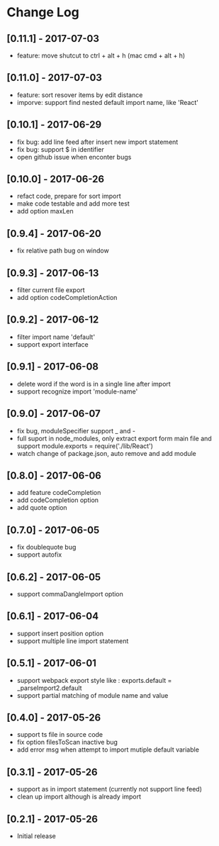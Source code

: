 # Change Log

## [0.11.1] - 2017-07-03
- feature: move shutcut to ctrl + alt + h  (mac cmd + alt + h)

## [0.11.0] - 2017-07-03
- feature: sort resover items by edit distance
- imporve: support find nested default import name, like 'React'

## [0.10.1] - 2017-06-29
- fix bug: add line feed after insert new import statement
- fix bug: support $ in identifier
- open github issue when enconter bugs

## [0.10.0] - 2017-06-26
- refact code, prepare for sort import
- make code testable and add more test
- add option maxLen

## [0.9.4] - 2017-06-20
- fix relative path bug on window

## [0.9.3] - 2017-06-13
- filter current file export
- add option codeCompletionAction

## [0.9.2] - 2017-06-12
- filter import name 'default'
- support export interface

## [0.9.1] - 2017-06-08
- delete word if the word is in a single line after import
- support recognize import 'module-name'

## [0.9.0] - 2017-06-07
- fix bug, moduleSpecifier support _ and -
- full suport in node_modules, only extract export form main file and support module.exports = require('./lib/React')
- watch change of package.json, auto remove and add module

## [0.8.0] - 2017-06-06
- add feature codeCompletion
- add codeCompletion option
- add quote option

## [0.7.0] - 2017-06-05
- fix doublequote bug
- support autofix

## [0.6.2] - 2017-06-05
- support commaDangleImport option

## [0.6.1] - 2017-06-04
- support insert position option
- support multiple line import statement

## [0.5.1] - 2017-06-01
- support webpack export style like : exports.default = _parseImport2.default
- support partial matching of module name and value

## [0.4.0] - 2017-05-26
- support ts file in source code
- fix option filesToScan inactive bug
- add error msg when attempt to import mutiple default variable

## [0.3.1] - 2017-05-26
- support as in import statement (currently not support line feed)
- clean up import although is already import

## [0.2.1] - 2017-05-26
- Initial release

